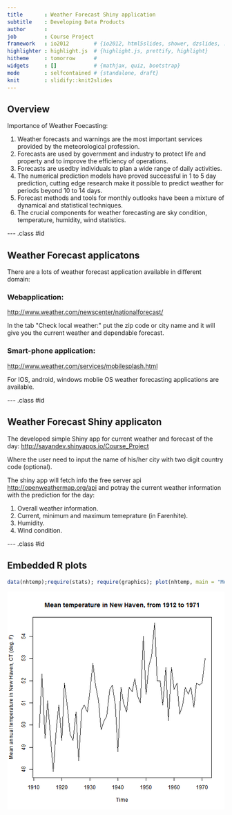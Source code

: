 ```yaml
---
title       : Weather Forecast Shiny application
subtitle    : Developing Data Products
author      : 
job         : Course Project
framework   : io2012        # {io2012, html5slides, shower, dzslides, ...}
highlighter : highlight.js  # {highlight.js, prettify, highlight}
hitheme     : tomorrow      # 
widgets     : []            # {mathjax, quiz, bootstrap}
mode        : selfcontained # {standalone, draft}
knit        : slidify::knit2slides
---
```


## Overview


Importance of Weather Foecasting:

1. Weather forecasts and warnings are the most important services provided by the meteorological profession. 
2. Forecasts are used by government and industry to protect life and property and to improve the efficiency of operations.
3. Forecasts are usedby individuals to plan a wide range of daily activities.
4. The numerical prediction models have proved successful in 1 to 5 day prediction, cutting edge research make it possible to predict weather for periods beyond 10 to 14 days. 
5. Forecast methods and tools for monthly outlooks have been a mixture of dynamical and statistical techniques. 
6. The crucial components for weather forecasting are sky condition, temperature, humidity, wind statistics. 

--- .class #id 

## Weather Forecast applicatons

There are a lots of weather forecast application available in different domain:

### Webapplication:

http://www.weather.com/newscenter/nationalforecast/

In the tab "Check local weather:" put the zip code or city name and it will give
you the current weather and dependable forecast.

### Smart-phone application:

http://www.weather.com/services/mobilesplash.html

For IOS, android, windows moblie OS weather forecasting applications are available. 

--- .class #id 

## Weather Forecast Shiny applicaton

The developed simple Shiny app for current weather and forecast of the day:
http://sayandev.shinyapps.io/Course_Project

Where the user need to input the name of his/her city with two digit 
country code (optional). 

The shiny app will fetch info the free server api http://openweathermap.org/api and potray the current weather information
with the prediction for the day:

1. Overall weather information.
2. Current, minimum and maximum temeprature (in Farenhite).
3. Humidity.
4. Wind condition.

--- .class #id 

## Embedded R plots

```r
data(nhtemp);require(stats); require(graphics); plot(nhtemp, main = "Mean temperature in New Haven, from 1912 to 1971",ylab = "Mean annual temperature in New Haven, CT (deg. F)")
```

![plot of chunk unnamed-chunk-1](assets/fig/unnamed-chunk-1.png) 



